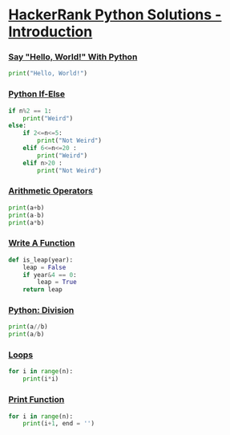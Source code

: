 # [HackerRank Python Solutions - Introduction](https://www.hackerrank.com/domains/python?badge_type=python&filters%5Bsubdomains%5D%5B%5D=py-introduction "Python - Introduction")

### [Say "Hello, World!" With Python](https://www.hackerrank.com/challenges/py-hello-world/problem?isFullScreen=true "Say 'Hello, World!' With Python")

```py
print("Hello, World!")
```

### [Python If-Else](https://www.hackerrank.com/challenges/py-if-else/problem?isFullScreen=true "Python If-Else")

```py
if n%2 == 1:
    print("Weird")
else:
    if 2<=n<=5:
        print("Not Weird")
    elif 6<=n<=20 :
        print("Weird")
    elif n>20 :
        print("Not Weird")
```

### [Arithmetic Operators](https://www.hackerrank.com/challenges/python-arithmetic-operators/problem?isFullScreen=true "Arithmetic Operators")

```py
print(a+b)
print(a-b)
print(a*b)
```

### [Write A Function](https://www.hackerrank.com/challenges/write-a-function/problem?isFullScreen=true "Write A Function")

```py
def is_leap(year):
    leap = False
    if year&4 == 0:
        leap = True
    return leap
```

### [Python: Division](https://www.hackerrank.com/challenges/python-division/problem?isFullScreen=true "Python: Division")

```py
print(a//b)
print(a/b)
```

### [Loops](https://www.hackerrank.com/challenges/python-loops/problem?isFullScreen=true "Loops")

```py
for i in range(n):
    print(i*i)
```

### [Print Function](https://www.hackerrank.com/challenges/python-print/problem?isFullScreen=true "Print Function")

```py
for i in range(n):
    print(i+1, end = '')
```